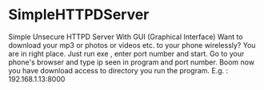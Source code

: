 # SimpleHTTPDServer
Simple Unsecure HTTPD Server With GUI (Graphical Interface)
Want to download your mp3 or photos or videos etc. to your phone wirelessly? You are in right place.
Just run exe , enter port number and start. Go to your phone's browser and type ip seen in program and port number.
Boom now you have download access to directory you run the program.
E.g. :      192.168.1.13:8000
